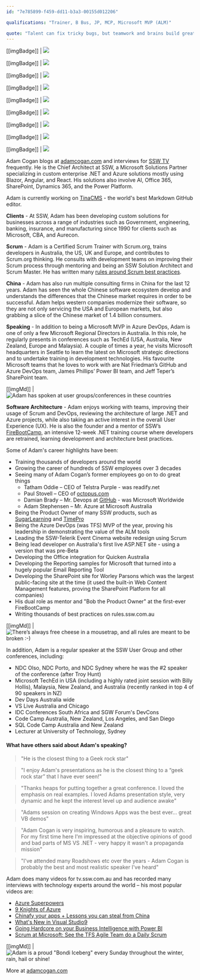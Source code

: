 ```yaml
---
id: "7e785899-f459-dd11-b3a3-00155d012206"

qualifications: "Trainer, B Bus, JP, MCP, Microsoft MVP (ALM)"

quote: "Talent can fix tricky bugs, but teamwork and brains build great software."
---
```


[[imgBadge]]
| ![](../badges/Certification-microsoft-professional.jpg)

[[imgBadge]]
| ![](../badges/Certification-microsoft-regional-director.png)

[[imgBadge]]
| ![](../badges/Certification-scrumalliance-trainer.png)

[[imgBadge]]
| ![](../badges/Certification-scrumorg-master-1.png)

[[imgBadge]]
| ![](../badges/Certification-scrumorg-developer.png)

[[imgBadge]]
| ![](../badges/Certification-scrumorg-trainer.png)

[[imgBadge]]
| ![](../badges/Business-microsoft-azure-devops.png)

[[imgBadge]]
| ![](../badges/Certification-poty-finalist-education.png)

[[imgBadge]]
| ![](../badges/Certification-poty-finalist-education.png)

Adam Cogan blogs at [adamcogan.com](https://adamcogan.com) and interviews for [SSW TV](https://tv.ssw.com/) frequently. He is the Chief Architect at SSW, a Microsoft Solutions Partner specializing in custom enterprise .NET and Azure solutions mostly using Blazor, Angular, and React. His solutions also involve AI, Office 365, SharePoint, Dynamics 365, and the Power Platform.

Adam is currently working on [TinaCMS](https://tina.io) - the world's best Markdown GitHub editor.

**Clients** - At SSW, Adam has been developing custom solutions for businesses across a range of industries such as Government, engineering, banking, insurance, and manufacturing since 1990 for clients such as Microsoft, CBA, and Aurecon.

**Scrum** - Adam is a Certified Scrum Trainer with Scrum.org, trains developers in Australia, the US, UK and Europe, and contributes to Scrum.org thinking. He consults with development teams on improving their Scrum process through mentoring and being an SSW Solution Architect and Scrum Master. He has written many [rules around Scrum best practices](https://www.ssw.com.au/rules/rules-to-better-scrum).

**China** - Adam has also run multiple consulting firms in China for the last 12 years. Adam has seen the whole Chinese software ecosystem develop and understands the differences that the Chinese market requires in order to be successful. Adam helps western companies modernize their software, so they are not only servicing the USA and European markets, but also grabbing a slice of the Chinese market of 1.4 billion consumers.

**Speaking** - In addition to being a Microsoft MVP in Azure DevOps, Adam is one of only a few Microsoft Regional Directors in Australia. In this role, he regularly presents in conferences such as TechEd (USA, Australia, New Zealand, Europe and Malaysia). A couple of times a year, he visits Microsoft headquarters in Seattle to learn the latest on Microsoft strategic directions and to undertake training in development technologies. His favourite Microsoft teams that he loves to work with are Nat Friedman’s GitHub and Azure DevOps team, James Phillips’ Power BI team, and Jeff Teper’s SharePoint team.

[[imgMd]]
| ![Adam has spoken at user groups/conferences in these countries](./Images/Bio/figureMap.jpg)

**Software Architecture** - Adam enjoys working with teams, improving their usage of Scrum and DevOps, reviewing the architecture of large .NET and Azure projects, while also taking an active interest in the overall User Experience (UX). He is also the founder and a mentor of SSW’s [FireBootCamp](https://firebootcamp.com/), an intensive 12-week .NET training course where developers are retrained, learning development and architecture best practices.

Some of Adam's career highlights have been:

- Training thousands of developers around the world
- Growing the career of hundreds of SSW employees over 3 decades
- Seeing many of Adam Cogan’s former employees go on to do great things
  - Tatham Oddie – CEO of Telstra Purple - was readify.net
  - Paul Stovell – CEO of [octopus.com](https://octopus.com/)
  - Damian Brady – Mr. Devops at [GitHub](https://github.com/) - was Microsoft Worldwide
  - Adam Stephensen – Mr. Azure at Microsoft Australia
- Being the Product Owner of many SSW products, such as [SugarLearning](https://sugarlearning.com/) and [TimePro](https://sswtimepro.com/)
- Being the Azure DevOps (was TFS) MVP of the year, proving his leadership in demonstrating the value of the ALM tools
- Leading the SSW-Telerik Event Cinema website redesign using Scrum
- Being lead developer on Australia's first live ASP.NET site - using a version that was pre-Beta
- Developing the Office integration for Quicken Australia
- Developing the Reporting samples for Microsoft that turned into a hugely popular Email Reporting Tool
- Developing the SharePoint site for Worley Parsons which was the largest public-facing site at the time (it used the built-in Web Content Management features, proving the SharePoint Platform for all companies)
- His dual role as mentor and "Bob the Product Owner" at the first-ever FireBootCamp
- Writing thousands of best practices on rules.ssw.com.au

[[imgMd]]
| ![There’s always free cheese in a mousetrap, and all rules are meant to be broken :-)](./Images/Bio/figureMouse.jpg)

In addition, Adam is a regular speaker at the SSW User Group and other conferences, including:

- NDC Olso, NDC Porto, and NDC Sydney where he was the #2 speaker of the conference (after Troy Hunt)
- Microsoft TechEd in USA (including a highly rated joint session with Billy Hollis), Malaysia, New Zealand, and Australia (recently ranked in top 4 of 90 speakers in NZ)
- Dev Days Australia wide
- VS Live Australia and Chicago
- IDC Conferences South Africa and SGW Forum's DevCons
- Code Camp Australia, New Zealand, Los Angeles, and San Diego
- SQL Code Camp Australia and New Zealand
- Lecturer at University of Technology, Sydney

#### What have others said about Adam's speaking?

> "He is the closest thing to a Geek rock star"

> "I enjoy Adam's presentations as he is the closest thing to a “geek rock star” that I have ever seen!"

> "Thanks heaps for putting together a great conference. I loved the emphasis on real examples. I loved Adams presentation style, very dynamic and he kept the interest level up and audience awake"

> "Adams session on creating Windows Apps was the best ever… great VB demos"

> "Adam Cogan is very inspiring, humorous and a pleasure to watch. For my first time here I'm impressed at the objective opinions of good and bad parts of MS VS .NET - very happy it wasn't a propaganda mission"

> "I've attended many Roadshows etc over the years - Adam Cogan is probably the best and most realistic speaker I've heard"

Adam does many videos for tv.ssw.com.au and has recorded many interviews with technology experts around the world – his most popular videos are:

- [Azure Superpowers](https://www.youtube.com/playlist?list=PLpiOR7CBNvlp0L_t5Mq7kqeSgvlpl4mQh)
- [9 Knights of Azure](https://youtu.be/-Ac7z3YEkNI)
- [Chinafy your apps + Lessons you can steal from China](https://youtu.be/NtuFfWVJF_w)
- [What's New in Visual Studio9](https://youtu.be/4F0B1GdqK5c)
- [Going Hardcore on your Business Intelligence with Power BI](https://youtu.be/0gSgpzmbrBM)
- [Scrum at Microsoft: See the TFS Agile Team do a Daily Scrum](https://youtu.be/YR84qH6d7QE)

[[imgMd]]
| ![Adam is a proud "Bondi Iceberg" every Sunday throughout the winter, rain, hail or shine!](./Images/Bio/figureIce.jpg)

More at [adamcogan.com](https://adamcogan.com)
